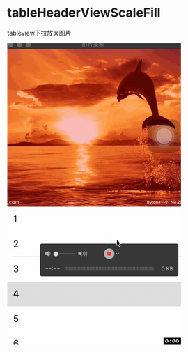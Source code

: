 # tableHeaderViewScaleFill
tableview下拉放大图片

![Image text](https://github.com/dkdsj/tableHeaderViewScaleFill/blob/master/gif.gif)
